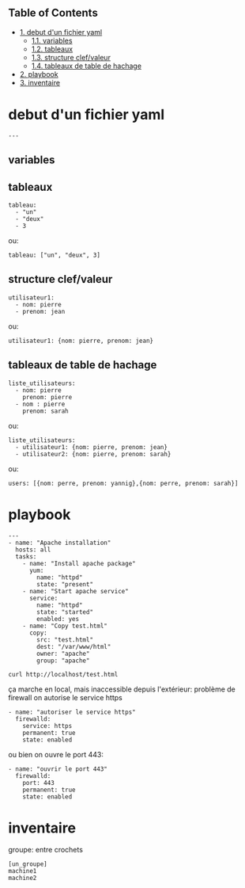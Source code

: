 <div id="table-of-contents">
<h2>Table of Contents</h2>
<div id="text-table-of-contents">
<ul>
<li><a href="#sec-1">1. debut d'un fichier yaml</a>
<ul>
<li><a href="#sec-1-1">1.1. variables</a></li>
<li><a href="#sec-1-2">1.2. tableaux</a></li>
<li><a href="#sec-1-3">1.3. structure clef/valeur</a></li>
<li><a href="#sec-1-4">1.4. tableaux de table de hachage</a></li>
</ul>
</li>
<li><a href="#sec-2">2. playbook</a></li>
<li><a href="#sec-3">3. inventaire</a></li>
</ul>
</div>
</div>

# debut d'un fichier yaml<a id="sec-1" name="sec-1"></a>

    ---

## variables<a id="sec-1-1" name="sec-1-1"></a>

## tableaux<a id="sec-1-2" name="sec-1-2"></a>

    tableau:
      - "un"
      - "deux"
      - 3

ou:

    tableau: ["un", "deux", 3]

## structure clef/valeur<a id="sec-1-3" name="sec-1-3"></a>

    utilisateur1:
      - nom: pierre
      - prenom: jean

ou:

    utilisateur1: {nom: pierre, prenom: jean}

## tableaux de table de hachage<a id="sec-1-4" name="sec-1-4"></a>

    liste_utilisateurs:
      - nom: pierre
        prenom: pierre
      - nom : pierre
        prenom: sarah

ou:

    liste_utilisateurs:
      - utilisateur1: {nom: pierre, prenom: jean}
      - utilisateur2: {nom: pierre, prenom: sarah}

ou:

    users: [{nom: perre, prenom: yannig},{nom: perre, prenom: sarah}]

# playbook<a id="sec-2" name="sec-2"></a>

    ---
    - name: "Apache installation"
      hosts: all
      tasks:
        - name: "Install apache package"
          yum:
            name: "httpd"
            state: "present"
        - name: "Start apache service"
          service:
            name: "httpd"
            state: "started"
            enabled: yes
        - name: "Copy test.html"
          copy:
            src: "test.html"
            dest: "/var/www/html"
            owner: "apache"
            group: "apache"

    curl http://localhost/test.html

ça marche en local, mais inaccessible depuis l'extérieur: problème de firewall
on autorise le service https

    - name: "autoriser le service https"
      firewalld:
        service: https
        permanent: true
        state: enabled

ou bien on ouvre le port 443:

    - name: "ouvrir le port 443"
      firewalld:
        port: 443
        permanent: true
        state: enabled

# inventaire<a id="sec-3" name="sec-3"></a>

groupe: entre crochets

    [un_groupe]
    machine1
    machine2
